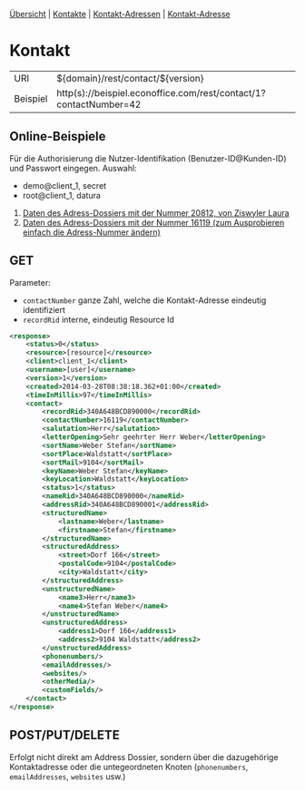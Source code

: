 [Übersicht](https://github.com/daturainformatik/econOfficeREST-API)&nbsp;|&nbsp;[Kontakte](https://github.com/daturainformatik/econOfficeREST-API/tree/master/contacts)&nbsp;|&nbsp;[Kontakt-Adressen](https://github.com/daturainformatik/econOfficeREST-API/tree/master/contacts/contactAddresses)&nbsp;|&nbsp;[Kontakt-Adresse](https://github.com/daturainformatik/econOfficeREST-API/tree/master/contacts/contactAddress)

# Kontakt
<table>
<tr><td>URI</td><td>${domain}/rest/contact/${version}</td></tr>
<tr><td>Beispiel</td><td>http(s)://beispiel.econoffice.com/rest/contact/1?contactNumber=42</td></tr>
</table>

## Online-Beispiele

Für die Authorisierung die Nutzer-Identifikation (Benutzer-ID@Kunden-ID) und Passwort eingegen. Auswahl:

- demo@client_1, secret
- root@client_1, datura

1. [Daten des Adress-Dossiers mit der Nummer 20812, von Ziswyler Laura](http://dws.econoffice.ch/rest/contact/1?contactNumber=20812)
2. [Daten des Adress-Dossiers mit der Nummer 16119 (zum Ausprobieren einfach die Adress-Nummer ändern)](http://dws.econoffice.ch/rest/contact/1?contactNumber=16119)

## GET
Parameter:

* `contactNumber` ganze Zahl, welche die Kontakt-Adresse eindeutig identifiziert
* `recordRid` interne, eindeutig Resource Id

```xml
<response>
	<status>0</status>
	<resource>[resource]</resource>
	<client>client_1</client>
	<username>[user]</username>
	<version>1</version>
	<created>2014-03-28T08:38:18.362+01:00</created>
	<timeInMillis>97</timeInMillis>
	<contact>
		<recordRid>340A648BCD890000</recordRid>
		<contactNumber>16119</contactNumber>
		<salutation>Herr</salutation>
		<letterOpening>Sehr geehrter Herr Weber</letterOpening>
		<sortName>Weber Stefan</sortName>
		<sortPlace>Waldstatt</sortPlace>
		<sortMail>9104</sortMail>
		<keyName>Weber Stefan</keyName>
		<keyLocation>Waldstatt</keyLocation>
		<status>1</status>
		<nameRid>340A648BCD890000</nameRid>
		<addressRid>340A648BCD890001</addressRid>
		<structuredName>
			<lastname>Weber</lastname>
			<firstname>Stefan</firstname>
		</structuredName>
		<structuredAddress>
			<street>Dorf 166</street>
			<postalCode>9104</postalCode>
			<city>Waldstatt</city>
		</structuredAddress>
		<unstructuredName>
			<name3>Herr</name3>
			<name4>Stefan Weber</name4>
		</unstructuredName>
		<unstructuredAddress>
			<address1>Dorf 166</address1>
			<address2>9104 Waldstatt</address2>
		</unstructuredAddress>
		<phonenumbers/>
		<emailAddresses/>
		<websites/>
		<otherMedia/>
		<customFields/>
	</contact>
</response>
```

## POST/PUT/DELETE
Erfolgt nicht direkt am Address Dossier, sondern über die dazugehörige Kontaktadresse oder die untegeordneten Knoten (`phonenumbers`, `emailAddresses`, `websites` usw.)
